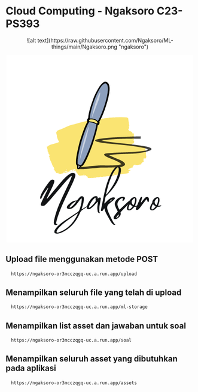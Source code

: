 # Cloud Computing - Ngaksoro C23-PS393

<p align="center">
  ![alt text](https://raw.githubusercontent.com/Ngaksoro/ML-things/main/Ngaksoro.png "ngaksoro")
</p>
<p align="center">
  <img src="https://raw.githubusercontent.com/Ngaksoro/ML-things/main/Ngaksoro.png" alt="Image" />
</p>





## Upload file menggunakan metode POST

```bash
  https://ngaksoro-or3mcczqgq-uc.a.run.app/upload
```
## Menampilkan seluruh file yang telah di upload

```bash
  https://ngaksoro-or3mcczqgq-uc.a.run.app/ml-storage
```
## Menampilkan list asset dan jawaban untuk soal

```bash
  https://ngaksoro-or3mcczqgq-uc.a.run.app/soal
```
## Menampilkan seluruh asset yang dibutuhkan pada aplikasi

```bash
  https://ngaksoro-or3mcczqgq-uc.a.run.app/assets
```
    
